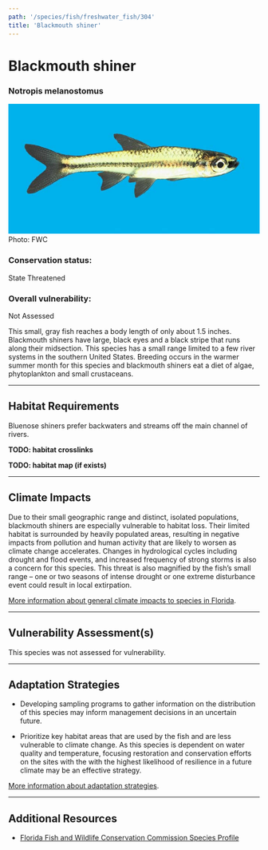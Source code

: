 ```yaml
---
path: '/species/fish/freshwater_fish/304'
title: 'Blackmouth shiner'
---
```


# Blackmouth shiner

### Notropis melanostomus

<div id="TopSection">

<div class="header-photo"><img src="304.jpg" alt="Photo for Blackmouth shiner"/>
<figcaption>Photo: FWC</figcaption></div>

<div>

### Conservation status:

State Threatened

### Overall vulnerability:

Not Assessed

</div>
</div>

This small, gray fish reaches a body length of only about 1.5 inches.  Blackmouth shiners have large, black eyes and a black stripe that runs along their midsection.  This species has a small range limited to a few river systems in the southern United States.  Breeding occurs in the warmer summer month for this species and blackmouth shiners eat a diet of algae, phytoplankton and small crustaceans.

<hr />

## Habitat Requirements



Bluenose shiners prefer backwaters and streams off the main channel of rivers.

**TODO: habitat crosslinks**

**TODO: habitat map (if exists)**

<hr />

## Climate Impacts

Due to their small geographic range and distinct, isolated populations, blackmouth shiners are especially vulnerable to habitat loss. Their limited habitat is surrounded by heavily populated areas, resulting in negative impacts from pollution and human activity that are likely to worsen as climate change accelerates.  Changes in hydrological cycles including drought and flood events, and increased frequency of strong storms is also a concern for this species.  This threat is also magnified by the fish’s small range –  one or two seasons of intense drought or one extreme disturbance event could result in local extirpation.

[More information about general climate impacts to species in Florida](/impacts/species).



<hr />

## Vulnerability Assessment(s)

This species was not assessed for vulnerability.

<hr />

## Adaptation Strategies

- Developing sampling programs to gather information on the distribution of this species may inform management decisions in an uncertain future.

- Prioritize key habitat areas that are used by the fish and are less vulnerable to climate change.   As this species is dependent on water quality and temperature, focusing restoration and conservation efforts on the sites with the with the highest likelihood of resilience in a future climate may be an effective strategy.

[More information about adaptation strategies](/strategies).

<hr />


## Additional Resources

- [Florida Fish and Wildlife Conservation Commission Species Profile](https://myfwc.com/wildlifehabitats/profiles/freshwater/blackmouth-shiner/)
